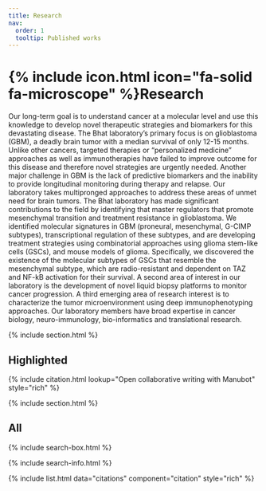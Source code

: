 ```yaml
---
title: Research
nav:
  order: 1
  tooltip: Published works
---
```


# {% include icon.html icon="fa-solid fa-microscope" %}Research

Our long-term goal is to understand cancer at a molecular level and use this knowledge to develop novel therapeutic strategies and biomarkers for this devastating disease. The Bhat laboratory’s primary focus is on glioblastoma (GBM), a deadly brain tumor with a median survival of only 12-15 months. Unlike other cancers, targeted therapies or “personalized medicine” approaches as well as immunotherapies have failed to improve outcome for this disease and therefore novel strategies are urgently needed. Another major challenge in GBM is the lack of predictive biomarkers and the inability to provide longitudinal monitoring during therapy and relapse. Our laboratory takes multipronged approaches to address these areas of unmet need for brain tumors. The Bhat laboratory has made significant contributions to the field by identifying that master regulators that promote mesenchymal transition and treatment resistance in glioblastoma. We identified molecular signatures in GBM (proneural, mesenchymal, G-CIMP subtypes), transcriptional regulation of these subtypes, and are developing treatment strategies using combinatorial approaches using glioma stem-like cells (GSCs), and mouse models of glioma. Specifically, we discovered the existence of the molecular subtypes of GSCs that resemble the mesenchymal subtype, which are radio-resistant and dependent on TAZ and NF-kB activation for their survival. A second area of interest in our laboratory is the development of novel liquid biopsy platforms to monitor cancer progression. A third emerging area of research interest is to characterize the tumor microenvironment using deep immunophenotyping approaches. Our laboratory members have broad expertise in cancer biology, neuro-immunology, bio-informatics and translational research.


{% include section.html %}

## Highlighted

{% include citation.html lookup="Open collaborative writing with Manubot" style="rich" %}

{% include section.html %}

## All

{% include search-box.html %}

{% include search-info.html %}

{% include list.html data="citations" component="citation" style="rich" %}
